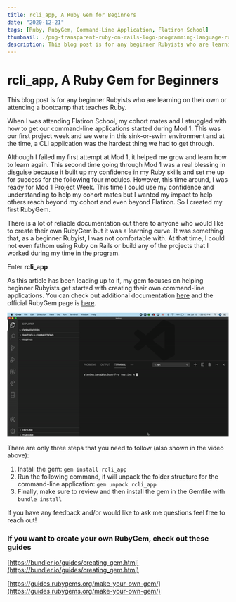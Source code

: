 ```yaml
---
title: rcli_app, A Ruby Gem for Beginners
date: "2020-12-21"
tags: [Ruby, RubyGem, Command-Line Application, Flatiron School]
thumbnail: ./png-transparent-ruby-on-rails-logo-programming-language-rubygems-ruby-angle-design-ruby-thumbnail.png
description: This blog post is for any beginner Rubyists who are learning on their own or attending a bootcamp that teaches Ruby.
---
```


<h1>rcli_app, A Ruby Gem for Beginners</h1>

This blog post is for any beginner Rubyists who are learning on their own or attending a bootcamp that teaches Ruby.

When I was attending Flatiron School, my cohort mates and I struggled with how to get our command-line applications started during Mod 1. This was our first project week and we were in this sink-or-swim environment and at the time, a CLI application was the hardest thing we had to get through.

Although I failed my first attempt at Mod 1, it helped me grow and learn how to learn again. This second time going through Mod 1 was a real blessing in disguise because it built up my confidence in my Ruby skills and set me up for success for the following four modules. However, this time around, I was ready for Mod 1 Project Week. This time I could use my confidence and understanding to help my cohort mates but I wanted my impact to help others reach beyond my cohort and even beyond Flatiron. So I created my first RubyGem.

There is a lot of reliable documentation out there to anyone who would like to create their own RubyGem but it was a learning curve. It was something that, as a beginner Rubyist, I was not comfortable with. At that time, I could not even fathom using Ruby on Rails or build any of the projects that I worked during my time in the program.

Enter **rcli_app**

As this article has been leading up to it, my gem focuses on helping beginner Rubyists get started with creating their own command-line applications. You can check out additional documentation [here](https://github.com/abeciana1/rcli_app) and the official RubyGem page is [here](https://rubygems.org/gems/rcli_app).

<img src="./ezgif.com-gif-maker.gif" alt="rcli_app gem unpack">

There are only three steps that you need to follow (also shown in the video above):

1. Install the gem: `gem install rcli_app`
2. Run the following command, it will unpack the folder structure for the command-line application: `gem unpack rcli_app`
3. Finally, make sure to review and then install the gem in the Gemfile with `bundle install`

If you have any feedback and/or would like to ask me questions feel free to reach out!

### If you want to create your own RubyGem, check out these guides

[https://bundler.io/guides/creating_gem.html](https://bundler.io/guides/creating_gem.html)

[https://guides.rubygems.org/make-your-own-gem/](https://guides.rubygems.org/make-your-own-gem/)
